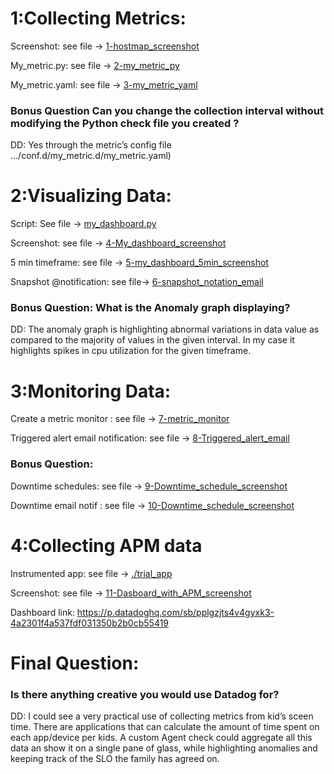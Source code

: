 # 1:Collecting Metrics:
  Screenshot: see file -> [1-hostmap_screenshot](./1-hostmap_screenshot.png)

  My_metric.py: see file -> [2-my_metric_py](./2-my_metric_py.png)
  
  My_metric.yaml: see file -> [3-my_metric_yaml](./3-my_metric_yaml.png)

  ### Bonus Question Can you change the collection interval without modifying the Python check file you created ?
  DD: Yes through the metric’s config file …/conf.d/my_metric.d/my_metric.yaml)

# 2:Visualizing Data:
  Script: See file -> [my_dashboard.py](./my_dashboard.py)
  
  Screenshot: see file -> [4-My_dashboard_screenshot](./4-My_dashboard_screenshot.png)

  5 min timeframe: see file -> [5-my_dashboard_5min_screenshot](./5-my_dashboard_5min_screenshot.png)

  Snapshot @notification: see file-> [6-snapshot_notation_email](./6-snapshot_notation_email.png)

  ### Bonus Question: What is the Anomaly graph displaying? 
  DD: The anomaly graph is highlighting abnormal variations in data value as compared to the majority of values in the given interval. In my case it highlights spikes in cpu   utilization for the given timeframe.

# 3:Monitoring Data:
  Create a metric monitor : see file -> [7-metric_monitor](./7-metric_monitor.png)

  Triggered alert email notification: see file -> [8-Triggered_alert_email](./8-Triggered_alert_email.png)

  ### Bonus Question: 
  Downtime schedules: see file -> [9-Downtime_schedule_screenshot](./9-Downtime_schedule_screenshot.png)

  Downtime email notif : see file -> [10-Downtime_schedule_screenshot](./10-Downtime_schedule_screenshot.png)
 


# 4:Collecting APM data
  Instrumented app: see file -> [./trial_app](trial_app.py)
  
  Screenshot: see file -> [11-Dasboard_with_APM_screenshot](./11-Dasboard_with_APM_screenshot.png)
  
  Dashboard link: https://p.datadoghq.com/sb/pplgzjts4v4gyxk3-4a2301f4a537fdf031350b2b0cb55419



# Final Question:
  ### Is there anything creative you would use Datadog for? 
  DD: I could see a very practical use of collecting metrics from kid’s sceen time. There are applications that can calculate the amount of time spent on each app/device per   kids. A custom Agent check could aggregate all this data an show it on a single pane of glass, while highlighting anomalies and keeping track of the SLO the family has       agreed on.


